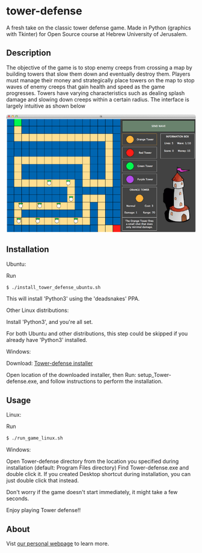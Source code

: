 tower-defense
=============

A fresh take on the classic tower defense game. Made in Python (graphics with Tkinter) for Open Source course at Hebrew University of Jerusalem.


Description
-----

The objective of the game is to stop enemy creeps from crossing a map by building towers that slow them down and eventually destroy them. Players must manage their money and strategically place towers on the map to stop waves of enemy creeps that gain health and speed as the game progresses. Towers have varying characteristics such as dealing splash damage and slowing down creeps within a certain radius. The interface is largely intuitive as shown below

<p align="center">
<img src="/img/interface.png">
</p>

Installation
------------

Ubuntu:

Run
```bash
$ ./install_tower_defense_ubuntu.sh
```
This will install 'Python3' using the 'deadsnakes' PPA.

Other Linux distributions:

Install 'Python3', and you're all set.

For both Ubuntu and other distributions, this step could be skipped if
you already have 'Python3' installed.

Windows:

Download: 
[Tower-defense installer](https://github.com/opensource-ninjas/tower-defense/raw/master/setup_Tower-defense.exe)

Open location of the downloaded installer, then
Run: setup_Tower-defense.exe, and follow instructions to perform the installation.

Usage
-----

Linux:

Run
```bash
$ ./run_game_linux.sh
```

Windows:

Open Tower-defense directory from the location you specified during installation
(default: Program Files directory)
Find Tower-defense.exe and double click it.
If you created Desktop shortcut during installation, you can just double click
that instead.

Don't worry if the game doesn't start immediately, it might take a few seconds.

Enjoy playing Tower defense!!


About
-----

Vist
[our personal webpage](https://github.com/opensource-ninjas/tower-defense)
to learn more.



 


